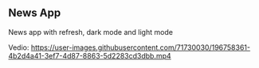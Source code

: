 ## News App

News app with refresh, dark mode and light mode

Vedio:
https://user-images.githubusercontent.com/71730030/196758361-4b2d4a41-3ef7-4d87-8863-5d2283cd3dbb.mp4

